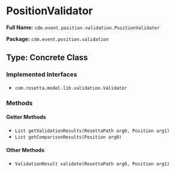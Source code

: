 # PositionValidator

**Full Name:** `cdm.event.position.validation.PositionValidator`

**Package:** `cdm.event.position.validation`

## Type: Concrete Class

### Implemented Interfaces

- `com.rosetta.model.lib.validation.Validator`

### Methods

#### Getter Methods

- `List getValidationResults(RosettaPath arg0, Position arg1)`
- `List getComparisonResults(Position arg0)`

#### Other Methods

- `ValidationResult validate(RosettaPath arg0, Position arg1)`

